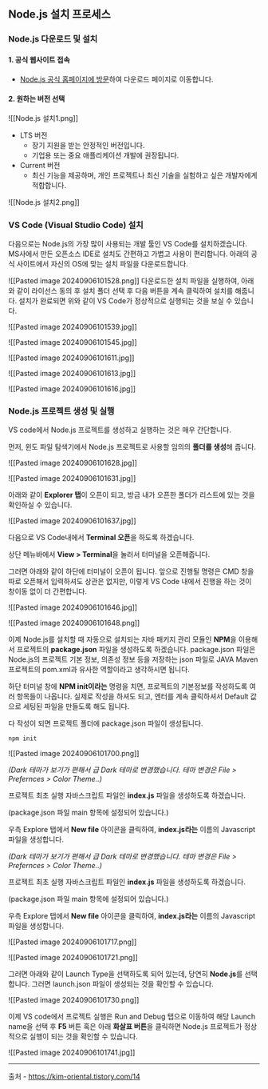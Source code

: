 ## Node.js 설치 프로세스
### Node.js 다운로드 및 설치

#### 1. 공식 웹사이트 접속

- [Node.js 공식 홈페이지에 방문](https://nodejs.org/)하여 다운로드 페이지로 이동합니다.

#### 2. 원하는 버전 선택

![[Node.js 설치1.png]]

- LTS 버전
    - 장기 지원을 받는 안정적인 버전입니다.
    - 기업용 또는 중요 애플리케이션 개발에 권장됩니다.
- Current 버전
    - 최신 기능을 제공하며, 개인 프로젝트나 최신 기술을 실험하고 싶은 개발자에게 적합합니다.


![[Node.js 설치2.png]]


### **VS Code (Visual Studio Code) 설치**

다음으로는 Node.js의 가장 많이 사용되는 개발 툴인 VS Code를 설치하겠습니다. MS사에서 만든 오픈소스 IDE로 설치도 간편하고 가볍고 사용이 편리합니다. 아래의 공식 사이트에서 자신의 OS에 맞는 설치 파일을 다운로드합니다.

![[Pasted image 20240906101528.png]]
다운로드한 설치 파일을 실행하여, 아래와 같이 라이선스 동의 후 설치 폴더 선택 후 다음 버튼을 계속 클릭하여 설치를 해줍니다. 설치가 완료되면 위와 같이 VS Code가 정상적으로 실행되는 것을 보실 수 있습니다.


![[Pasted image 20240906101539.jpg]]

![[Pasted image 20240906101545.jpg]]

![[Pasted image 20240906101611.jpg]]

![[Pasted image 20240906101613.jpg]]

![[Pasted image 20240906101616.jpg]]

### **Node.js 프로젝트 생성 및 실행**

VS code에서 Node.js 프로젝트를 생성하고 실행하는 것은 매우 간단합니다.

먼저, 윈도 파일 탐색기에서 Node.js 프로젝트로 사용할 임의의 **폴더를 생성**해 줍니다.

![[Pasted image 20240906101628.jpg]]

![[Pasted image 20240906101631.jpg]]

아래와 같이 **Explorer 탭**이 오픈이 되고, 방금 내가 오픈한 폴더가 리스트에 있는 것을 확인하실 수 있습니다.

![[Pasted image 20240906101637.jpg]]

다음으로 VS Code내에서 **Terminal 오픈**을 하도록 하겠습니다.

상단 메뉴바에서 **View > Terminal**을 눌러서 터미널을 오픈해줍니다.

그러면 아래와 같이 하단에 터미널이 오픈이 됩니다. 앞으로 진행될 명령은 CMD 창을 따로 오픈해서 입력하셔도 상관은 없지만, 이렇게 VS Code 내에서 진행을 하는 것이 창이동 없이 더 간편합니다.

![[Pasted image 20240906101646.jpg]]

![[Pasted image 20240906101648.png]]

이제 Node.js를 설치할 때 자동으로 설치되는 자바 패키지 관리 모듈인 **NPM**을 이용해서 프로젝트의 **package.json** 파일을 생성하도록 하겠습니다. package.json 파일은 Node.js의 프로젝트 기본 정보, 의존성 정보 등을 저장하는 json 파일로 JAVA Maven 프로젝트의 pom.xml과 유사한 역할이라고 생각하시면 됩니다.

하단 터미널 창에 **NPM init이라는** 명령을 치면, 프로젝트의 기본정보를 작성하도록 여러 항목들이 나옵니다. 실제로 작성을 하셔도 되고, 엔터를 계속 클릭하셔서 Default 값으로 세팅된 파일을 만들도록 해도 됩니다.

다 작성이 되면 프로젝트 폴더에 package.json 파일이 생성됩니다.

```
npm init
```


![[Pasted image 20240906101700.png]]


_(Dark 테마가 보기가 편해서 급 Dark 테마로 변경했습니다. 테마 변경은 File > Prefernces > Color Theme..)_

프로젝트 최초 실행 자바스크립트 파일인 **index.js** 파일을 생성하도록 하겠습니다. 

(package.json 파일 main 항목에 설정되어 있습니다.)

우측 Explore 탭에서 **New file** 아이콘을 클릭하여, **index.js라는** 이름의 Javascript 파일을 생성합니다.

_(Dark 테마가 보기가 편해서 급 Dark 테마로 변경했습니다. 테마 변경은 File > Prefernces > Color Theme..)_

프로젝트 최초 실행 자바스크립트 파일인 **index.js** 파일을 생성하도록 하겠습니다. 

(package.json 파일 main 항목에 설정되어 있습니다.)

우측 Explore 탭에서 **New file** 아이콘을 클릭하여, **index.js라는** 이름의 Javascript 파일을 생성합니다.


![[Pasted image 20240906101717.png]]

![[Pasted image 20240906101721.png]]


그러면 아래와 같이 Launch Type을 선택하도록 되어 있는데, 당연히 **Node.js**를 선택합니다. 그러면 launch.json 파일이 생성되는 것을 확인할 수 있습니다.

![[Pasted image 20240906101730.png]]

이제 VS code에서 프로젝트 실행은 Run and Debug 탭으로 이동하여 해당 Launch name을 선택 후 **F5** 버튼 혹은 아래 **화살표 버튼**을 클릭하면 Node.js 프로젝트가 정상적으로 실행이 되는 것을 확인할 수 있습니다.


![[Pasted image 20240906101741.jpg]]



---
출처 - https://kim-oriental.tistory.com/14